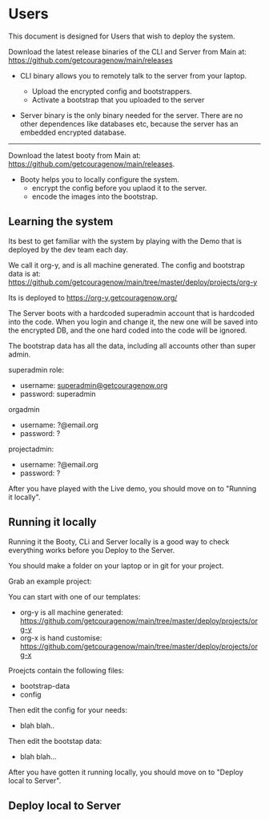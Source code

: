 # Users

This document is designed for Users that wish to deploy the system.

Download the latest release binaries of the CLI and Server from Main at: https://github.com/getcouragenow/main/releases

- CLI binary allows you to remotely talk to the server from your laptop.
	- Upload the encrypted config and bootstrappers.
	- Activate a bootstrap that you uploaded to the server

- Server binary is the only binary needed for the server. There are no other dependences like databases etc, because the server has an embedded encrypted database.

---

Download the latest booty from Main at: https://github.com/getcouragenow/main/releases.

- Booty helps you to locally configure the system.
	- encrypt the config before you uplaod it to the server.
	- encode the images into the bootstrap.


## Learning the system

Its best to get familiar with the system by playing with the Demo that is deployed by the dev team each day.

We call it org-y, and is all machine generated. The config and bootstrap data is at: https://github.com/getcouragenow/main/tree/master/deploy/projects/org-y

Its is deployed to https://org-y.getcouragenow.org/

The Server boots with a hardcoded superadmin account that is hardcoded into the code. When you login and change it, the new one will be saved into the encrypted DB, and the one hard coded into the code will be ignored.

The bootstrap data has all the data, including all accounts other than super admin.

superadmin role:

- username: superadmin@getcouragenow.org
- password: superadmin

orgadmin

- username: ?@email.org
- password: ?

projectadmin:

- username: ?@email.org
- password: ?


After you have played with the Live demo, you should move on to "Running it locally".

## Running it locally

Running it the Booty, CLi and Server locally is a good way to check everything works before you Deploy to the Server.

You should make a folder on your laptop or in git for your project.

Grab an example project:

You can start with one of our templates:
- org-y is all machine generated: https://github.com/getcouragenow/main/tree/master/deploy/projects/org-y
- org-x is hand customise: https://github.com/getcouragenow/main/tree/master/deploy/projects/org-x


Proejcts contain the following files:

- bootstrap-data 
- config

Then edit the config for your needs:

- blah blah.. 

Then edit the bootstap data:

- blah blah...

After you have gotten it running locally, you should move on to "Deploy local to Server".

## Deploy local to Server
